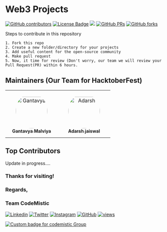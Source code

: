<h1 align="centre">
    <b>Web3 Projects</b>
</h1>

<a href="https://github.com/codemistic/Web3/graphs/contributors"><img alt="GitHub contributors" src="https://img.shields.io/github/contributors/codemistic/Web3?color=2b9348"></a>
<a href="https://github.com/codemistic/Web3/blob/master/LICENSE"><img src="https://img.shields.io/github/license/codemistic/Web3?color=2b9348" alt="License Badge"/></a>
<a hreaf="https://github.com/codemistic/Web3/issues"><img src="https://img.shields.io/github/issues/codemistic/Web3?color=pink&logo=github"/></a>
[![GitHub PRs](https://img.shields.io/github/issues-pr/codemistic/Web3?style=social&logo=github)](https://github.com/codemistic/Web3/pulls)           [![GitHub forks](https://img.shields.io/github/forks/codemistic/Web3?logo=git)](https://github.com/codemistic/Web3/network)                        


Steps to contribute in this repository

    1. Fork this repo
    2. Create a new folder/directory for your projects
    3. Add useful content for the open-source community
    4. Make pull request
    5. Now, it time for review (Don't worry, our team we will review your Pull Request(PR) within 6 hours.

## Maintainers (Our Team for HacktoberFest)

<table>
<tr>
    <td align="center" style="word-wrap: break-word; width: 150.0; height: 150.0">
        <a href=https://linktr.ee/gantavyamalviya>
            <img src=https://avatars.githubusercontent.com/u/39916680?v=4 width="100;"  style="border-radius:50%;align-items:center;justify-content:center;overflow:hidden;padding-top:10px" alt=Gantavya Malviya/>
            <br />
            <sub style="font-size:14px"><b>Gantavya Malviya</b></sub>
        </a>
    </td>
    <td align="center" style="word-wrap: break-word; width: 150.0; height: 150.0">
        <a href=https://github.com/Adarsh-jaiss>
            <img src=https://avatars.githubusercontent.com/u/96974600?v=4 width="100;"  style="border-radius:50%;align-items:center;justify-content:center;overflow:hidden;padding-top:10px" alt=Adarsh jaiswal/>
            <br />
            <sub style="font-size:14px"><b>Adarsh jaiswal</b></sub>
        </a>
    </td>
        
</tr>
</table>

## Top Contributors
Update in progress....

### Thanks for visiting!
### Regards,
### Team CodeMistic
[![Linkedin](https://img.shields.io/badge/-LinkedIn-blue?style=flat-square&logo=Linkedin&logoColor=white&link=https://www.linkedin.com/company/codemistic/)](https://www.linkedin.com/company/codemistic/)
[![Twitter](https://img.shields.io/badge/-Twitter-%231DA1F2.svg?style=flat-square&logo=twitter&logoColor=white&link=https://www.twitter.com/codemistic/)](https://www.twitter.com/codemistic/)
[![Instagram](https://img.shields.io/badge/-Instagram-red?style=flat-square&logo=Instagram&logoColor=white&link=https://www.instagram.com/codemistic.in/)](https://www.instagram.com/codemistic.in/)
[![GitHub](https://img.shields.io/badge/-Github-%23100000.svg?&style=flat-square&logo=github&logoColor=white&link=https://www.github.com/codemistic/)](https://www.github.com/codemistic/)
[![views](https://komarev.com/ghpvc/?username=codemistic&label=Profile%20views&color=0e75b6&style=flat)](https://github.com/codemistic)

<a href="https://telegram.me/codemistic"><img alt="Custom badge for codemistic Group" src="https://img.shields.io/endpoint?style=for-the-badge&amp;url=https%3A%2F%2Frunkit.io%2Fdamiankrawczyk%2Ftelegram-badge%2Fbranches%2Fmaster%3Furl%3Dhttps%3A%2F%2Ft.me%2Fcodemistic"></a>
